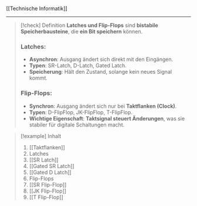 [[Technische Informatik]]

---

> [!check] Definition
> **Latches und Flip-Flops** sind **bistabile Speicherbausteine**, die **ein Bit speichern** können.
> ### **Latches:**
> 
> - **Asynchron**: Ausgang ändert sich direkt mit den Eingängen.
> - **Typen**: SR-Latch, D-Latch, Gated Latch.
> - **Speicherung**: Hält den Zustand, solange kein neues Signal kommt.
> 
> ### **Flip-Flops:**
> 
> - **Synchron**: Ausgang ändert sich nur bei **Taktflanken (Clock)**.
> - **Typen**: D-FlipFlop, JK-FlipFlop, T-FlipFlop.
> - **Wichtige Eigenschaft**: **Taktsignal steuert Änderungen**, was sie stabiler für digitale Schaltungen macht.

> [!example] Inhalt
> 1. [[Taktflanken]]
> 2. Latches
> 	1. [[SR Latch]]
> 	2. [[Gated SR Latch]]
> 	3. [[Gated D Latch]]
> 3. Flip-Flops
> 	1. [[SR Flip-Flop]]
> 	2. [[JK Flip-Flop]]
> 	3. [[T Flip-Flop]]
